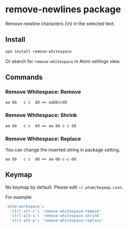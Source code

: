 # remove-newlines package

Remove newline characters (\n) in the selected text.

## Install
```sh
apm install remove-whitespace
```

Or search for `remove-whitespace` in Atom settings view.

## Commands

### Remove Whitespace: Remove

```
aa bb   c c  dd => aabbccdd
```

### Remove Whitespace: Shrink

```
aa bb   c c  dd => aa bb c c dd
```

### Remove Whitespace: Replace

You can change the inserted string in package setting.

```
aa bb   c c  dd => aa-bb-c-c-dd
```

## Keymap

No keymap by default. Please edit `~/.atom/keymap.cson`.

For example:
```coffeescript
'atom-workspace':
  'ctrl-alt-r': 'remove-whitespace:remove'
  'ctrl-alt-s': 'remove-whitespace:shrink'
  'ctrl-alt-p': 'remove-whitespace:replace'
```
